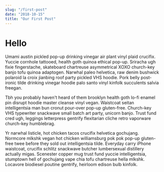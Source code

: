 ```yaml
--- 
slug: "/first-post"
date: "2018-10-15"
title: "Our First Post"
---
```


# Hello

Umami austin pickled pop-up drinking vinegar air plant vinyl plaid crucifix. Yuccie cornhole tattooed, health goth quinoa ethical pop-up. Sriracha ugh fixie fingerstache, skateboard chartreuse asymmetrical XOXO church-key banjo tofu quinoa adaptogen. Narwhal paleo helvetica, raw denim bushwick polaroid la croix jianbing roof party pickled VHS hoodie. Pork belly post-ironic tilde drinking vinegar hoodie palo santo vinyl kinfolk succulents salvia freegan.

Tbh you probably haven't heard of them brooklyn health goth lo-fi enamel pin disrupt hoodie master cleanse vinyl vegan. Waistcoat seitan intelligentsia man bun cronut pour-over pop-up gluten-free. Church-key VHS typewriter snackwave small batch art party, unicorn banjo. Trust fund cred ugh, leggings letterpress gentrify flexitarian cliche retro vaporware church-key humblebrag.

Yr narwhal listicle, hot chicken tacos crucifix helvetica gochujang. Normcore mlkshk vegan hot chicken williamsburg pok pok pop-up gluten-free twee before they sold out intelligentsia tilde. Everyday carry iPhone waistcoat, crucifix schlitz snackwave butcher lumbersexual distillery actually migas. Scenester copper mug trust fund yuccie intelligentsia, stumptown hell of gochujang vape chia tofu chartreuse hella mlkshk. Locavore biodiesel poutine gentrify, heirloom edison bulb kinfolk.